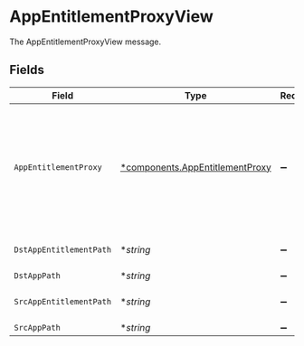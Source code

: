 # AppEntitlementProxyView

The AppEntitlementProxyView message.


## Fields

| Field                                                                                                                                                          | Type                                                                                                                                                           | Required                                                                                                                                                       | Description                                                                                                                                                    |
| -------------------------------------------------------------------------------------------------------------------------------------------------------------- | -------------------------------------------------------------------------------------------------------------------------------------------------------------- | -------------------------------------------------------------------------------------------------------------------------------------------------------------- | -------------------------------------------------------------------------------------------------------------------------------------------------------------- |
| `AppEntitlementProxy`                                                                                                                                          | [*components.AppEntitlementProxy](../../models/components/appentitlementproxy.md)                                                                              | :heavy_minus_sign:                                                                                                                                             | The AppEntitlementProxy message.<br/><br/>This message contains a oneof named _implicit. Only a single field of the following list may be set at a time:<br/>  - implicit<br/> |
| `DstAppEntitlementPath`                                                                                                                                        | **string*                                                                                                                                                      | :heavy_minus_sign:                                                                                                                                             | The dstAppEntitlementPath field.                                                                                                                               |
| `DstAppPath`                                                                                                                                                   | **string*                                                                                                                                                      | :heavy_minus_sign:                                                                                                                                             | The dstAppPath field.                                                                                                                                          |
| `SrcAppEntitlementPath`                                                                                                                                        | **string*                                                                                                                                                      | :heavy_minus_sign:                                                                                                                                             | The srcAppEntitlementPath field.                                                                                                                               |
| `SrcAppPath`                                                                                                                                                   | **string*                                                                                                                                                      | :heavy_minus_sign:                                                                                                                                             | The srcAppPath field.                                                                                                                                          |